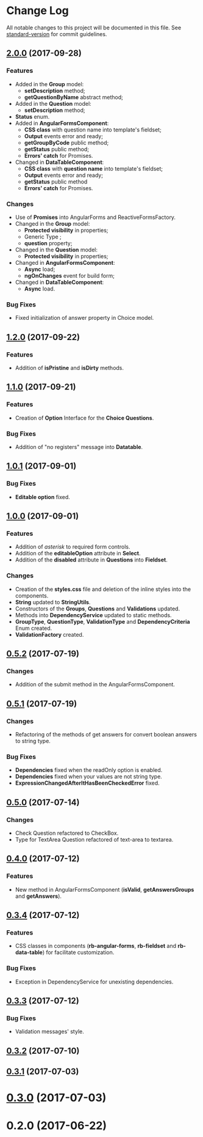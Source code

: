 # Change Log

All notable changes to this project will be documented in this file. See [standard-version](https://github.com/conventional-changelog/standard-version) for commit guidelines.

<a name="2.0.0"></a>
## [2.0.0](https://github.com/robust-team/angular-forms/compare/v1.2.0...v2.0.0) (2017-09-28)

### Features

* Added in the **Group** model:
  * **setDescription** method;
  * **getQuestionByName** abstract method;
* Added in the **Question** model:
  * **setDescription** method;
* **Status** enum.
* Added in **AngularFormsComponent**:
  * **CSS class** with question name into template's fieldset;
  * **Output** events error and ready;
  * **getGroupByCode** public method;
  * **getStatus** public method;
  * **Errors' catch** for Promises.
* Changed in **DataTableComponent**:
  * **CSS class** with **question name** into template's fieldset;
  * **Output** events error and ready;
  * **getStatus** public method
  * **Errors' catch** for Promises.

### Changes

* Use of **Promises** into AngularForms and ReactiveFormsFactory.
* Changed in the **Group** model:
  * **Protected visibility** in properties;
  * Generic Type **<QuestionListType>**;
  * **question** property;
* Changed in the **Question** model:
  * **Protected visibility** in properties;
* Changed in **AngularFormsComponent**:
  * **Async** load;
  * **ngOnChanges** event for build form;
* Changed in **DataTableComponent**:
  * **Async** load.

### Bug Fixes

* Fixed initialization of answer property in Choice model.

<a name="1.2.0"></a>
## [1.2.0](https://github.com/robust-team/angular-forms/compare/v1.1.0...v1.2.0) (2017-09-22)

### Features

* Addition of **isPristine** and **isDirty** methods.

<a name="1.1.0"></a>
## [1.1.0](https://github.com/robust-team/angular-forms/compare/v1.0.1...v1.1.0) (2017-09-21)

### Features

* Creation of **Option** Interface for the **Choice Questions**.

### Bug Fixes

* Addition of "no registers" message into **Datatable**.

<a name="1.0.1"></a>
## [1.0.1](https://github.com/robust-team/angular-forms/compare/v1.0.0...v1.0.1) (2017-09-01)

### Bug Fixes

* **Editable option** fixed.

<a name="1.0.0"></a>
## [1.0.0](https://github.com/robust-team/angular-forms/compare/v0.5.2...v1.0.0) (2017-09-01)

### Features

* Addition of *asterisk* to required form controls.
* Addition of the **editableOption** attribute in **Select**.
* Addition of the **disabled** attribute in **Questions** into **Fieldset**.

### Changes

* Creation of the **styles.css** file and deletion of the inline styles into the components.
* **String** updated to **StringUtils**.
* Constructors of the **Groups**, **Questions** and **Validations** updated.
* Methods into **DependencyService** updated to static methods.
* **GroupType**, **QuestionType**, **ValidationType** and **DependencyCriteria** Enum created.
* **ValidationFactory** created.

<a name="0.5.2"></a>
## [0.5.2](https://github.com/robust-team/angular-forms/compare/v0.5.1...v0.5.2) (2017-07-19)

### Changes

* Addition of the submit method in the AngularFormsComponent.

<a name="0.5.1"></a>
## [0.5.1](https://github.com/robust-team/angular-forms/compare/v0.5.0...v0.5.1) (2017-07-19)

### Changes

* Refactoring of the methods of get answers for convert boolean answers to string type.

### Bug Fixes

* **Dependencies** fixed when the readOnly option is enabled.
* **Dependencies** fixed when your values are not string type.
* **ExpressionChangedAfterItHasBeenCheckedError** fixed.

<a name="0.5.0"></a>
## [0.5.0](https://github.com/robust-team/angular-forms/compare/v0.4.0...v0.5.0) (2017-07-14)

### Changes

* Check Question refactored to CheckBox.
* Type for TextArea Question refactored of text-area to textarea.

<a name="0.4.0"></a>
## [0.4.0](https://github.com/robust-team/angular-forms/compare/v0.3.4...v0.4.0) (2017-07-12)

### Features

* New method in AngularFormsComponent (**isValid**, **getAnswersGroups** and **getAnswers**).

<a name="0.3.4"></a>
## [0.3.4](https://github.com/robust-team/angular-forms/compare/v0.3.3...v0.3.4) (2017-07-12)

### Features

* CSS classes in components (**rb-angular-forms**, **rb-fieldset** and **rb-data-table**) for facilitate customization.

### Bug Fixes

* Exception in DependencyService for unexisting dependencies.

<a name="0.3.3"></a>
## [0.3.3](https://github.com/robust-team/angular-forms/compare/v0.3.2...v0.3.3) (2017-07-12)

### Bug Fixes

* Validation messages' style.

<a name="0.3.2"></a>
## [0.3.2](https://github.com/robust-team/angular-forms/compare/v0.3.1...v0.3.2) (2017-07-10)

<a name="0.3.1"></a>
## [0.3.1](https://github.com/robust-team/angular-forms/compare/v0.3.0...v0.3.1) (2017-07-03)

<a name="0.3.0"></a>
# [0.3.0](https://github.com/robust-team/angular-forms/compare/v0.2.0...v0.3.0) (2017-07-03)

<a name="0.2.0"></a>
# 0.2.0 (2017-06-22)

